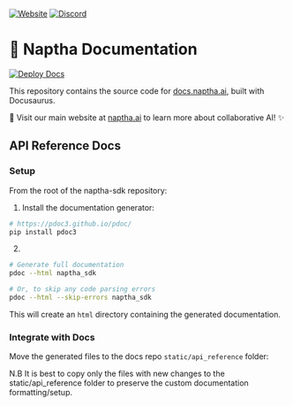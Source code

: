 [![Website](https://img.shields.io/badge/Visit-naptha.ai-FF4B45?style=flat-square&logo=safari&logoColor=white)](https://naptha.ai/?utm_source=github_docs) [![Discord](https://img.shields.io/badge/Join-Discord-7289DA?style=flat-square&logo=discord&logoColor=white)](https://form.typeform.com/to/Cgiz63Yp?utm_source=github_docs)
# 🌟 Naptha Documentation
[![Deploy Docs](https://github.com/NapthaAI/docs/actions/workflows/deploy.yml/badge.svg?branch=main&style=flat-square&logo=github)](https://github.com/NapthaAI/docs/actions/workflows/deploy.yml) 

This repository contains the source code for [docs.naptha.ai](https://docs.naptha.ai), built with Docusaurus.

🔗 Visit our main website at [naptha.ai](https://naptha.ai) to learn more about collaborative AI! ✨


## API Reference Docs

### Setup
From the root of the naptha-sdk repository:

1. Install the documentation generator:
```bash
# https://pdoc3.github.io/pdoc/
pip install pdoc3 
```
2.
```bash
# Generate full documentation
pdoc --html naptha_sdk

# Or, to skip any code parsing errors
pdoc --html --skip-errors naptha_sdk
```

This will create an `html` directory containing the generated documentation.

### Integrate with Docs
Move the generated files to the docs repo `static/api_reference` folder:

N.B It is best to copy only the files with new changes to the static/api_reference folder to preserve the custom documentation formatting/setup.
